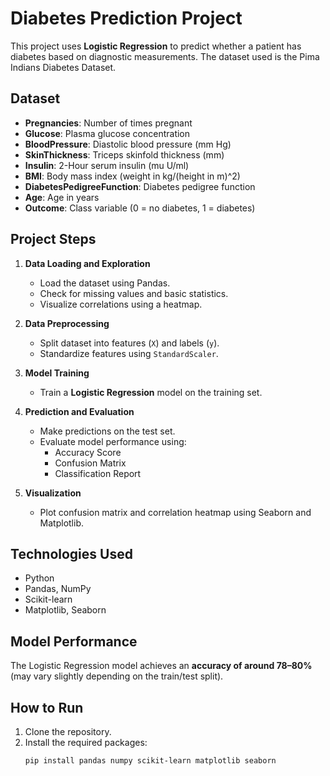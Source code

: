 # Diabetes Prediction Project

This project uses **Logistic Regression** to predict whether a patient has diabetes based on diagnostic measurements. The dataset used is the Pima Indians Diabetes Dataset.

## Dataset

- **Pregnancies**: Number of times pregnant  
- **Glucose**: Plasma glucose concentration  
- **BloodPressure**: Diastolic blood pressure (mm Hg)  
- **SkinThickness**: Triceps skinfold thickness (mm)  
- **Insulin**: 2-Hour serum insulin (mu U/ml)  
- **BMI**: Body mass index (weight in kg/(height in m)^2)  
- **DiabetesPedigreeFunction**: Diabetes pedigree function  
- **Age**: Age in years  
- **Outcome**: Class variable (0 = no diabetes, 1 = diabetes)  

## Project Steps

1. **Data Loading and Exploration**  
   - Load the dataset using Pandas.  
   - Check for missing values and basic statistics.  
   - Visualize correlations using a heatmap.

2. **Data Preprocessing**  
   - Split dataset into features (`X`) and labels (`y`).  
   - Standardize features using `StandardScaler`.

3. **Model Training**  
   - Train a **Logistic Regression** model on the training set.

4. **Prediction and Evaluation**  
   - Make predictions on the test set.  
   - Evaluate model performance using:  
     - Accuracy Score  
     - Confusion Matrix  
     - Classification Report

5. **Visualization**  
   - Plot confusion matrix and correlation heatmap using Seaborn and Matplotlib.

## Technologies Used

- Python  
- Pandas, NumPy  
- Scikit-learn  
- Matplotlib, Seaborn  

## Model Performance

The Logistic Regression model achieves an **accuracy of around 78–80%** (may vary slightly depending on the train/test split).  

## How to Run

1. Clone the repository.  
2. Install the required packages:  
   ```bash
   pip install pandas numpy scikit-learn matplotlib seaborn
